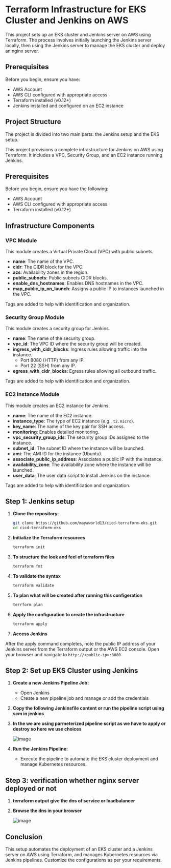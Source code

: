 # Terraform Infrastructure for EKS Cluster and Jenkins on AWS

This project sets up an EKS cluster and Jenkins server on AWS using Terraform. The process involves initially launching the Jenkins server locally, then using the Jenkins server to manage the EKS cluster and deploy an nginx server.

## Prerequisites

Before you begin, ensure you have:

- AWS Account
- AWS CLI configured with appropriate access
- Terraform installed (v0.12+)
- Jenkins installed and configured on an EC2 instance

## Project Structure

The project is divided into two main parts: the Jenkins setup and the EKS setup.

This project provisions a complete infrastructure for Jenkins on AWS using Terraform. It includes a VPC, Security Group, and an EC2 instance running Jenkins.

## Prerequisites

Before you begin, ensure you have the following:

- AWS Account
- AWS CLI configured with appropriate access
- Terraform installed (v0.12+)

## Infrastructure Components

### VPC Module

This module creates a Virtual Private Cloud (VPC) with public subnets.

- **name**: The name of the VPC.
- **cidr**: The CIDR block for the VPC.
- **azs**: Availability zones in the region.
- **public_subnets**: Public subnets CIDR blocks.
- **enable_dns_hostnames**: Enables DNS hostnames in the VPC.
- **map_public_ip_on_launch**: Assigns a public IP to instances launched in the VPC.

Tags are added to help with identification and organization.

### Security Group Module

This module creates a security group for Jenkins.

- **name**: The name of the security group.
- **vpc_id**: The VPC ID where the security group will be created.
- **ingress_with_cidr_blocks**: Ingress rules allowing traffic into the instance.
  - Port 8080 (HTTP) from any IP.
  - Port 22 (SSH) from any IP.
- **egress_with_cidr_blocks**: Egress rules allowing all outbound traffic.

Tags are added to help with identification and organization.

### EC2 Instance Module

This module creates an EC2 instance for Jenkins.

- **name**: The name of the EC2 instance.
- **instance_type**: The type of EC2 instance (e.g., `t2.micro`).
- **key_name**: The name of the key pair for SSH access.
- **monitoring**: Enables detailed monitoring.
- **vpc_security_group_ids**: The security group IDs assigned to the instance.
- **subnet_id**: The subnet ID where the instance will be launched.
- **ami**: The AMI ID for the instance (Ubuntu).
- **associate_public_ip_address**: Associates a public IP with the instance.
- **availability_zone**: The availability zone where the instance will be launched.
- **user_data**: The user data script to install Jenkins on the instance.

Tags are added to help with identification and organization.

##  Step 1: Jenkins setup

1. **Clone the repository**:
   ```sh
   git clone https://github.com/mayaworld13/cicd-terraform-eks.git
   cd cicd-terraform-eks
   ```

2. **Initialize the Terraform resources**
   ```sh
   terraform init
   ```

3. **To structure the look and feel of terraform files**
   ```sh
   terraform fmt
   ```

4. **To validate the syntax**
   ```sh
   terraform validate
   ```

5. **To plan what will be created after running this configeration**
   ```sh
   terrform plan
   ```

6. **Apply the configuration to create the infrastructure**
   ```sh
   terraform apply
   ```
7. **Access Jenkins**

After the apply command completes, note the public IP address of your Jenkins server from the Terraform output or the AWS EC2 console.
Open your browser and navigate to `http://<public-ip>:8080`


##  Step 2: Set up EKS Cluster using Jenkins

 1. **Create a new Jenkins Pipeline Job:**

     - Open Jenkins
     - Create a new pipeline job and manage or add the credentials

 2. **Copy the following Jenkinsfile content or run the pipeline script using scm in jenkins**
 3. **In the we are using parmeterized pipeline script as we have to apply or destroy  so here we use choices**

    ![image](https://github.com/mayaworld13/cicd-terraform-eks/assets/127987256/29fa1e21-a108-48f1-aa6d-2e130fbb8ad5)

 4. **Run the Jenkins Pipeline:**

    - Execute the pipeline to automate the EKS cluster deployment and manage Kubernetes resources.

## Step 3: verification whether nginx server deployed or not

  1. **terraform output give the dns of service or loadbalancer**
  2. **Browse the dns in your browser**

     ![image](https://github.com/mayaworld13/cicd-terraform-eks/assets/127987256/1e56fa80-79e1-4b20-b5ce-d3f9b2b85001)

## Conclusion

This setup automates the deployment of an EKS cluster and a Jenkins server on AWS using Terraform, and manages Kubernetes resources via Jenkins pipelines. Customize the configurations as per your requirements.

  

       
       



